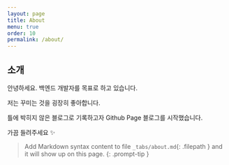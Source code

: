 ```yaml
---
layout: page
title: About
menu: true
order: 10
permalink: /about/
---
```


## 소개

안녕하세요. 백엔드 개발자를 목표로 하고 있습니다.

저는 꾸미는 것을 굉장히 좋아합니다.

틀에 박히지 않은 블로그로 기록하고자 Github Page 블로그를 시작했습니다.

가끔 들려주세요 ✨

> Add Markdown syntax content to file `_tabs/about.md`{: .filepath } and it will show up on this page.
{: .prompt-tip }
